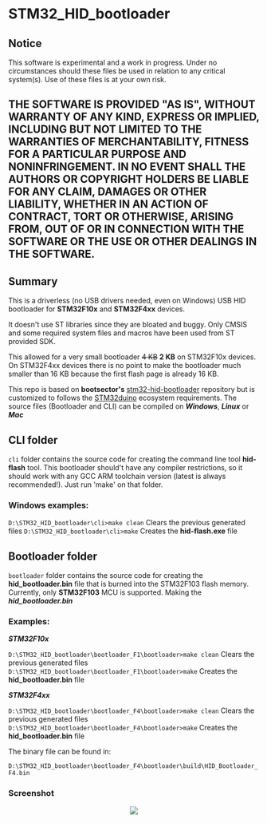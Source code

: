 STM32_HID_bootloader
=============

## Notice

This software is experimental and a work in progress. Under no circumstances should these files be used in relation to any critical system(s). Use of these files is at your own risk.

## THE SOFTWARE IS PROVIDED "AS IS", WITHOUT WARRANTY OF ANY KIND, EXPRESS OR IMPLIED, INCLUDING BUT NOT LIMITED TO THE WARRANTIES OF MERCHANTABILITY, FITNESS FOR A PARTICULAR PURPOSE AND NONINFRINGEMENT. IN NO EVENT SHALL THE AUTHORS OR COPYRIGHT HOLDERS BE LIABLE FOR ANY CLAIM, DAMAGES OR OTHER LIABILITY, WHETHER IN AN ACTION OF CONTRACT, TORT OR OTHERWISE, ARISING FROM, OUT OF OR IN CONNECTION WITH THE SOFTWARE OR THE USE OR OTHER DEALINGS IN THE SOFTWARE.


## Summary
This is a driverless (no USB drivers needed, even on Windows) USB HID bootloader
for **STM32F10x** and **STM32F4xx** devices. 

It doesn't use ST libraries since they are bloated and buggy. Only CMSIS and
some required system files and macros have been used from ST provided SDK.

This allowed for a very small bootloader ~~4 KB~~ **2 KB** on STM32F10x devices. On STM32F4xx devices there is no point to make the bootloader much smaller than 16 KB because the first flash page is already 16 KB.


This repo is based on **bootsector's**  [stm32-hid-bootloader](https://github.com/bootsector/stm32-hid-bootloader) repository but is customized to follows the [STM32duino](https://github.com/rogerclarkmelbourne/Arduino_STM32) ecosystem requirements. The source files (Bootloader and CLI) can be compiled on ***Windows***, ***Linux*** or ***Mac***


## CLI folder

`cli` folder contains the source code for creating the command line tool **hid-flash** tool. 
This bootloader should't have any compiler restrictions, so it should work with
any GCC ARM toolchain version (latest is always recommended!). Just run 'make' on that folder.

### Windows examples:

```D:\STM32_HID_bootloader\cli>make clean``` Clears the previous generated files
```D:\STM32_HID_bootloader\cli>make``` Creates the **hid-flash.exe** file


## Bootloader folder
`bootloader` folder contains the source code for creating the **hid_bootloader.bin** file that is burned into the STM32F103 flash memory. Currently, only **STM32F103** MCU is supported. Making the ***hid_bootloader.bin***

### Examples:
***STM32F10x***

```D:\STM32_HID_bootloader\bootloader_F1\bootloader>make clean``` Clears the previous generated files
```D:\STM32_HID_bootloader\bootloader_F1\bootloader>make``` Creates the **hid_bootloader.bin** file



***STM32F4xx***

```D:\STM32_HID_bootloader\bootloader_F4\bootloader>make clean``` Clears the previous generated files
```D:\STM32_HID_bootloader\bootloader_F4\bootloader>make``` Creates the **hid_bootloader.bin** file

The binary file can be found in:

```D:\STM32_HID_bootloader\bootloader_F4\bootloader\build\HID_Bootloader_F4.bin```

### Screenshot

<p align="center">
<img src="pictures/Arduino_IDE_1_8_5.PNG">
</p>
